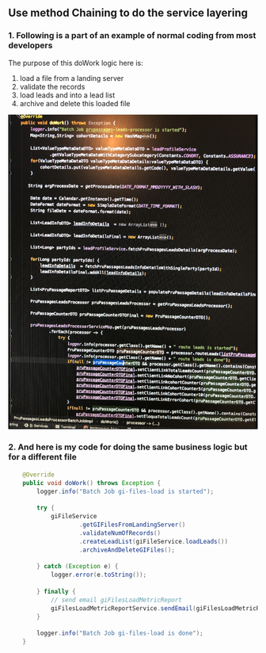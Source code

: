 ## Use method Chaining to do the service layering

### 1. Following is a part of an example of normal coding from most developers
The purpose of this doWork logic here is:
1. load a file from a landing server
2. validate the records
3. load leads and into a lead list
4. archive and delete this loaded file

![](../images/NormalCoding.png)

### 2. And here is my code for doing the same business logic but for a different file

```Java
    @Override
    public void doWork() throws Exception {
        logger.info("Batch Job gi-files-load is started");

        try {
            giFileService
                    .getGIFilesFromLandingServer()
                    .validateNumOfRecords()
                    .createLeadList(giFileService.loadLeads())
                    .archiveAndDeleteGIFiles();

        } catch (Exception e) {
            logger.error(e.toString());

        } finally {
            // send email giFilesLoadMetricReport
            giFilesLoadMetricReportService.sendEmail(giFilesLoadMetricReport);
        }

        logger.info("Batch Job gi-files-load is done");
    }
```